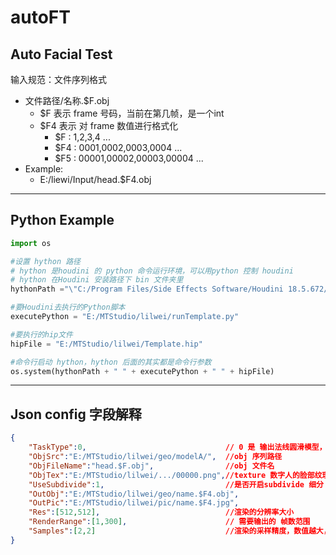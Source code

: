 # autoFT

## Auto Facial Test

输入规范：文件序列格式
 * 文件路径/名称.$F.obj
    * $F 表示 frame 号码，当前在第几帧，是一个int
    * $F4 表示 对 frame 数值进行格式化
        * $F  : 1,2,3,4 ...
        * $F4 : 0001,0002,0003,0004 ...
        * $F5 : 00001,00002,00003,00004 ...
* Example:
    * E:/liewi/Input/head.$F4.obj 

----

## Python Example

``` python
import os

#设置 hython 路径
# hython 是houdini 的 python 命令运行环境，可以用python 控制 houdini
# hython 在Houdini 安装路径下 bin 文件夹里
hythonPath ="\"C:/Program Files/Side Effects Software/Houdini 18.5.672/bin/hython.exe\""

#要Houdini去执行的Python脚本
executePython = "E:/MTStudio/lilwei/runTemplate.py"

#要执行的hip文件
hipFile = "E:/MTStudio/lilwei/Template.hip"

#命令行启动 hython，hython 后面的其实都是命令行参数
os.system(hythonPath + " " + executePython + " " + hipFile)

```

----


## Json config 字段解释


``` json
{
    "TaskType":0,                               // 0 是 输出法线圆滑模型，1 是渲染出图，2是both
    "ObjSrc":"E:/MTStudio/lilwei/geo/modelA/",  //obj 序列路径
    "ObjFileName":"head.$F.obj",                //obj 文件名
    "ObjTex":"E:/MTStudio/lilwei/.../00000.png",//texture 数字人的脸部纹理贴图
    "UseSubdivide":1,                           //是否开启subdivide 细分
    "OutObj":"E:/MTStudio/lilwei/geo/name.$F4.obj",
    "OutPic":"E:/MTStudio/lilwei/pic/name.$F4.jpg",
    "Res":[512,512],                            //渲染的分辨率大小
    "RenderRange":[1,300],                      // 需要输出的 帧数范围
    "Samples":[2,2]                             //渲染的采样精度，数值越大，噪点越少，速度越慢
}

```





